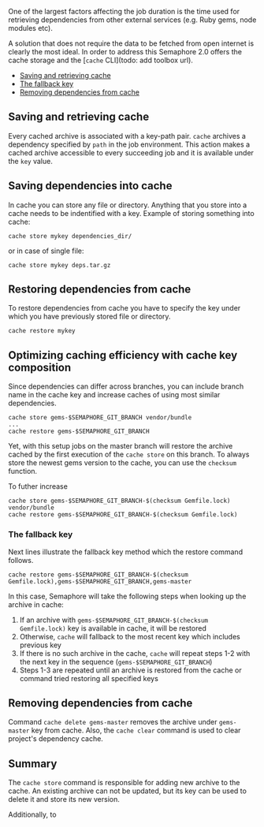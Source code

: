 One of the largest factors affecting the job duration is the time used for
retrieving dependencies from other external services (e.g. Ruby gems, node modules etc).

A solution that does not require the data to be fetched from open internet
is clearly the most ideal. In order to address this Semaphore 2.0 offers
the cache storage and the [`cache` CLI](todo: add toolbox url).

* [Saving and retrieving cache](#saving-and-retrieving-cache)
* [The fallback key](#the-fallback-key)
* [Removing dependencies from cache](#removing-dependencies-from-cache)

## Saving and retrieving cache

Every cached archive is associated with a key-path pair.
`cache` archives a dependency specified by `path` in the job environment.
This action makes a cached archive accessible to every succeeding job
and it is available under the `key` value.

## Saving dependencies into cache

In cache you can store any file or directory. Anything that you store into a
cache needs to be indentified with a key. Example of storing something into cache:

    cache store mykey dependencies_dir/

or in case of single file:

    cache store mykey deps.tar.gz

## Restoring dependencies from cache

To restore dependencies from cache you have to specify the key under which you
have previously stored file or directory.

    cache restore mykey

## Optimizing caching efficiency with cache key composition

Since dependencies can differ across branches, you can include branch name in the
cache key and increase caches of using most similar dependencies.

    cache store gems-$SEMAPHORE_GIT_BRANCH vendor/bundle
    ...
    cache restore gems-$SEMAPHORE_GIT_BRANCH

Yet, with this setup jobs on the master branch will restore the archive cached
by the first execution of the `cache store` on this branch.
To always store the newest gems version to the cache,
you can  use the `checksum` function.

To futher increase

    cache store gems-$SEMAPHORE_GIT_BRANCH-$(checksum Gemfile.lock) vendor/bundle
    cache restore gems-$SEMAPHORE_GIT_BRANCH-$(checksum Gemfile.lock)

### The fallback key

Next lines illustrate the fallback key method which the restore command follows.

    cache restore gems-$SEMAPHORE_GIT_BRANCH-$(checksum Gemfile.lock),gems-$SEMAPHORE_GIT_BRANCH,gems-master

In this case, Semaphore will take the following steps
when looking up the archive in cache:

1. If an archive with `gems-$SEMAPHORE_GIT_BRANCH-$(checksum Gemfile.lock)` key
is available in cache, it will be restored
2. Otherwise, `cache` will fallback to the most recent key which includes previous key
3. If there is no such archive in the cache, `cache` will repeat steps 1-2
with the next key in the sequence (`gems-$SEMAPHORE_GIT_BRANCH`)
4. Steps 1-3 are repeated until an archive is restored from the cache or
command tried restoring all specified keys

## Removing dependencies from cache

Command `cache delete gems-master` removes the archive under `gems-master` key
from cache. Also, the `cache clear` command is used to clear project's dependency
cache.

## Summary

The `cache store` command is responsible for adding new archive to the cache.
An existing archive can not be updated, but its key can be used to delete it
and store its new version.

Additionally, to
